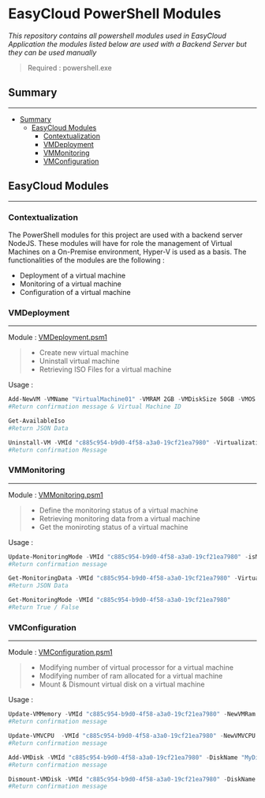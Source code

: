 # EasyCloud PowerShell Modules

_This repository contains all powershell modules used in EasyCloud Application the modules listed below are used with a Backend Server but they can be used manually_

>Required : powershell.exe


## Summary
---
- [Summary](#summary)
    - [EasyCloud Modules](#easycloud-modules)
        - [Contextualization](#contextualization)
        - [VMDeployment](#vmdeployment)
        - [VMMonitoring](#vmmonitoring)
        - [VMConfiguration](#vmconfiguration)

## EasyCloud Modules
---
### Contextualization
The PowerShell modules for this project are used with a backend server NodeJS. These modules will have for role the management of Virtual Machines on a On-Premise environment, Hyper-V is used as a basis. The functionalities of the modules are the following :
- Deployment of a virtual machine
- Monitoring of a virtual machine
- Configuration of a virtual machine

### VMDeployment
---
Module : [VMDeployment.psm1](./VMDeployment/VMDeployment.psm1)

>- Create new virtual machine
>- Uninstall virtual machine
>- Retrieving ISO Files for a virtual machine

Usage :
```powershell
Add-NewVM -VMName "VirtualMachine01" -VMRAM 2GB -VMDiskSize 50GB -VMOS "\\EASYCLOUD-APP\Iso\Win2016.Iso" -VMProcessor 1 -VirtualizationServer "VMSRV01"
#Return confirmation message & Virtual Machine ID
```
```powershell
Get-AvailableIso
#Return JSON Data
```
```powershell
Uninstall-VM -VMId "c885c954-b9d0-4f58-a3a0-19cf21ea7980" -VirtualizationServer "VMSRV01"
#Return confirmation Message
```

### VMMonitoring
---
Module : [VMMonitoring.psm1](./VMMonitoring/VMMonitoring.psm1)

>- Define the monitoring status of a virtual machine
>- Retrieving monitoring data from a virtual machine
>- Get the moniroting status of a virtual machine

Usage :
```powershell
Update-MonitoringMode -VMId "c885c954-b9d0-4f58-a3a0-19cf21ea7980" -isMonitored $True -VirtualizationServer "VMSRV01"
#Return confirmation message
```
```powershell
Get-MonitoringData -VMId "c885c954-b9d0-4f58-a3a0-19cf21ea7980" -VirtualizationServer "VMSRV01"
#Return JSON Data
```
```powershell
Get-MonitoringMode -VMId "c885c954-b9d0-4f58-a3a0-19cf21ea7980"
#Return True / False
```

### VMConfiguration
---
Module : [VMConfiguration.psm1](./VMConfiguration/VMConfiguration.psm1)

>- Modifying number of virtual processor for a virtual machine
>- Modifying number of ram allocated for a virtual machine
>- Mount & Dismount virtual disk on a virtual machine


Usage :
```powershell
Update-VMMemory -VMId "c885c954-b9d0-4f58-a3a0-19cf21ea7980" -NewVMRam 2GB -VirtualizationServer VMSRV01
#Return confirmation message
```
```powershell
Update-VMVCPU  -VMId "c885c954-b9d0-4f58-a3a0-19cf21ea7980" -NewVMVCPU 4 -VirtualizationServer VMSRV01
#Return confirmation message
```
```powershell
Add-VMDisk -VMId "c885c954-b9d0-4f58-a3a0-19cf21ea7980" -DiskName "MyDisk" -DiskSize 100GB -VirtualizationServer VMSRV01
#Return confirmation message
```
```powershell
Dismount-VMDisk -VMId "c885c954-b9d0-4f58-a3a0-19cf21ea7980" -DiskName "MyDisk" -VirtualizationServer VMSRV01
#Return confirmation message
```
